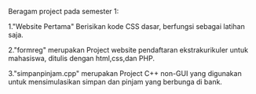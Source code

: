 Beragam project pada semester 1:

1."Website Pertama" Berisikan kode CSS dasar, berfungsi sebagai latihan saja.

2."formreg" merupakan Project website pendaftaran ekstrakurikuler untuk mahasiswa, ditulis dengan html,css,dan PHP.

3."simpanpinjam.cpp" merupakan Project C++ non-GUI yang digunakan untuk mensimulasikan simpan dan pinjam yang berbunga di bank.
